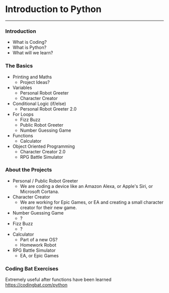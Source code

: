 # Introduction to Python
---

### Introduction
- What is Coding?
- What is Python?
- What will we learn?

### The Basics
- Printing and Maths
  - Project Ideas?
- Variables
  - Personal Robot Greeter
  - Character Creator
- Conditional Logic (if/else)
  - Personal Robot Greeter 2.0
- For Loops
  - Fizz Buzz
  - Public Robot Greeter
  - Number Guessing Game
- Functions
  - Calculator
- Object Oriented Programming
  - Character Creator 2.0
  - RPG Battle Simulator

### About the Projects
- Personal / Public Robot Greeter
  - We are coding a device like an Amazon Alexa, or Apple's Siri, or Microsoft Cortana.
- Character Creator
  - We are working for Epic Games, or EA and creating a small character creator for their new game.
- Number Guessing Game
  - ?
- Fizz Buzz
  - ?
- Calculator
  - Part of a new OS?
  - Homework Robot
- RPG Battle Simulator
  - EA, or Epic Games

### Coding Bat Exercises
Extremely useful after functions have been learned
https://codingbat.com/python
